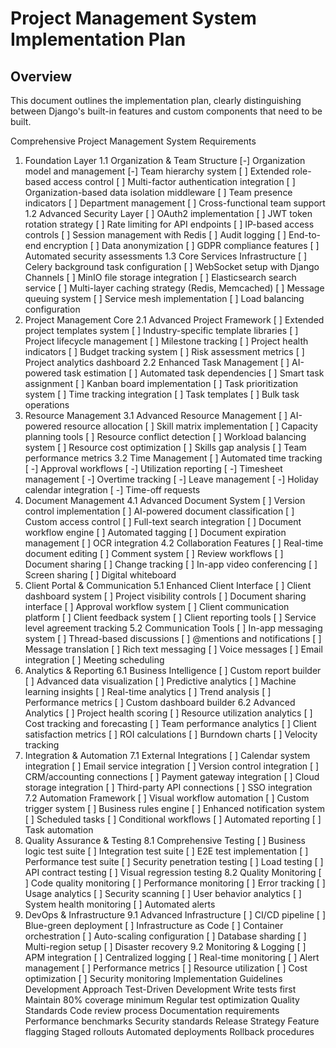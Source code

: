 # Project Management System Implementation Plan

## Overview
This document outlines the implementation plan, clearly distinguishing between Django's built-in features and custom components that need to be built.

Comprehensive Project Management System Requirements
1. Foundation Layer
1.1 Organization & Team Structure
[-] Organization model and management
[-] Team hierarchy system
[ ] Extended role-based access control
[ ] Multi-factor authentication integration
[ ] Organization-based data isolation middleware
[ ] Team presence indicators
[ ] Department management
[ ] Cross-functional team support
1.2 Advanced Security Layer
[ ] OAuth2 implementation
[ ] JWT token rotation strategy
[ ] Rate limiting for API endpoints
[ ] IP-based access controls
[ ] Session management with Redis
[ ] Audit logging
[ ] End-to-end encryption
[ ] Data anonymization
[ ] GDPR compliance features
[ ] Automated security assessments
1.3 Core Services Infrastructure
[ ] Celery background task configuration
[ ] WebSocket setup with Django Channels
[ ] MinIO file storage integration
[ ] Elasticsearch search service
[ ] Multi-layer caching strategy (Redis, Memcached)
[ ] Message queuing system
[ ] Service mesh implementation
[ ] Load balancing configuration
2. Project Management Core
2.1 Advanced Project Framework
[ ] Extended project templates system
[ ] Industry-specific template libraries
[ ] Project lifecycle management
[ ] Milestone tracking
[ ] Project health indicators
[ ] Budget tracking system
[ ] Risk assessment metrics
[ ] Project analytics dashboard
2.2 Enhanced Task Management
[ ] AI-powered task estimation
[ ] Automated task dependencies
[ ] Smart task assignment
[ ] Kanban board implementation
[ ] Task prioritization system
[ ] Time tracking integration
[ ] Task templates
[ ] Bulk task operations
3. Resource Management
3.1 Advanced Resource Management
[ ] AI-powered resource allocation
[ ] Skill matrix implementation
[ ] Capacity planning tools
[ ] Resource conflict detection
[ ] Workload balancing system
[ ] Resource cost optimization
[ ] Skills gap analysis
[ ] Team performance metrics
3.2 Time Management
[ ] Automated time tracking
[ -] Approval workflows
[ -] Utilization reporting
[ -] Timesheet management
[ -] Overtime tracking
[ -] Leave management
[ -] Holiday calendar integration
[ -] Time-off requests
4. Document Management
4.1 Advanced Document System
[ ] Version control implementation
[ ] AI-powered document classification
[ ] Custom access control
[ ] Full-text search integration
[ ] Document workflow engine
[ ] Automated tagging
[ ] Document expiration management
[ ] OCR integration
4.2 Collaboration Features
[ ] Real-time document editing
[ ] Comment system
[ ] Review workflows
[ ] Document sharing
[ ] Change tracking
[ ] In-app video conferencing
[ ] Screen sharing
[ ] Digital whiteboard
5. Client Portal & Communication
5.1 Enhanced Client Interface
[ ] Client dashboard system
[ ] Project visibility controls
[ ] Document sharing interface
[ ] Approval workflow system
[ ] Client communication platform
[ ] Client feedback system
[ ] Client reporting tools
[ ] Service level agreement tracking
5.2 Communication Tools
[ ] In-app messaging system
[ ] Thread-based discussions
[ ] @mentions and notifications
[ ] Message translation
[ ] Rich text messaging
[ ] Voice messages
[ ] Email integration
[ ] Meeting scheduling
6. Analytics & Reporting
6.1 Business Intelligence
[ ] Custom report builder
[ ] Advanced data visualization
[ ] Predictive analytics
[ ] Machine learning insights
[ ] Real-time analytics
[ ] Trend analysis
[ ] Performance metrics
[ ] Custom dashboard builder
6.2 Advanced Analytics
[ ] Project health scoring
[ ] Resource utilization analytics
[ ] Cost tracking and forecasting
[ ] Team performance analytics
[ ] Client satisfaction metrics
[ ] ROI calculations
[ ] Burndown charts
[ ] Velocity tracking
7. Integration & Automation
7.1 External Integrations
[ ] Calendar system integration
[ ] Email service integration
[ ] Version control integration
[ ] CRM/accounting connections
[ ] Payment gateway integration
[ ] Cloud storage integration
[ ] Third-party API connections
[ ] SSO integration
7.2 Automation Framework
[ ] Visual workflow automation
[ ] Custom trigger system
[ ] Business rules engine
[ ] Enhanced notification system
[ ] Scheduled tasks
[ ] Conditional workflows
[ ] Automated reporting
[ ] Task automation
8. Quality Assurance & Testing
8.1 Comprehensive Testing
[ ] Business logic test suite
[ ] Integration test suite
[ ] E2E test implementation
[ ] Performance test suite
[ ] Security penetration testing
[ ] Load testing
[ ] API contract testing
[ ] Visual regression testing
8.2 Quality Monitoring
[ ] Code quality monitoring
[ ] Performance monitoring
[ ] Error tracking
[ ] Usage analytics
[ ] Security scanning
[ ] User behavior analytics
[ ] System health monitoring
[ ] Automated alerts
9. DevOps & Infrastructure
9.1 Advanced Infrastructure
[ ] CI/CD pipeline
[ ] Blue-green deployment
[ ] Infrastructure as Code
[ ] Container orchestration
[ ] Auto-scaling configuration
[ ] Database sharding
[ ] Multi-region setup
[ ] Disaster recovery
9.2 Monitoring & Logging
[ ] APM integration
[ ] Centralized logging
[ ] Real-time monitoring
[ ] Alert management
[ ] Performance metrics
[ ] Resource utilization
[ ] Cost optimization
[ ] Security monitoring
Implementation Guidelines
Development Approach
Test-Driven Development
Write tests first
Maintain 80% coverage minimum
Regular test optimization
Quality Standards
Code review process
Documentation requirements
Performance benchmarks
Security standards
Release Strategy
Feature flagging
Staged rollouts
Automated deployments
Rollback procedures